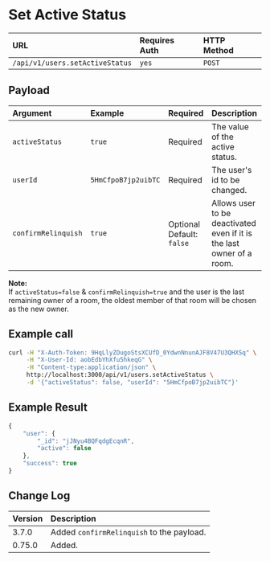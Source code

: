 # Set Active Status

| URL | Requires Auth | HTTP Method |
| :--- | :--- | :--- |
| `/api/v1/users.setActiveStatus` | `yes` | `POST` |

## Payload

| Argument | Example | Required | Description |
| :--- | :--- | :--- | :--- |
| `activeStatus` | `true` | Required | The value of the active status. |
| `userId` | `5HmCfpoB7jp2uibTC` | Required | The user's id to be changed. |
| `confirmRelinquish` | `true` | Optional Default: `false` | Allows user to be deactivated even if it is the last owner of a room. |    

**Note:**    
If `activeStatus=false` & `confirmRelinquish=true` and the user is the last remaining owner of a room, the oldest member of that room will be chosen as the new owner.

## Example call

```bash
curl -H "X-Auth-Token: 9HqLlyZOugoStsXCUfD_0YdwnNnunAJF8V47U3QHXSq" \
     -H "X-User-Id: aobEdbYhXfu5hkeqG" \
     -H "Content-type:application/json" \
     http://localhost:3000/api/v1/users.setActiveStatus \
     -d '{"activeStatus": false, "userId": "5HmCfpoB7jp2uibTC"}'
```

## Example Result

```javascript
{
    "user": {
        "_id": "jJNyu4BQFqdgEcqnR",
        "active": false
    },
    "success": true
}
```

## Change Log

| Version | Description |
| :--- | :--- |
| 3.7.0 | Added `confirmRelinquish` to the payload. |
| 0.75.0 | Added. |

